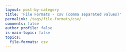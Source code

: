 ```yaml
---
layout: post-by-category
title: 'File Formats - csv (comma separated values)'
permalink: /tags/file-formats/csv/
comments: false
author_profile: false
is-main-topic: false
topics:
  file-formats: csv
---
```


